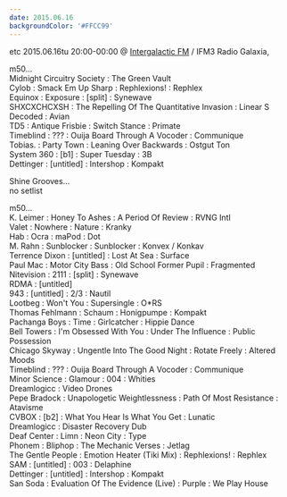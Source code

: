 ```yaml
---
date: 2015.06.16
backgroundColor: '#FFCC99'
---
```


etc 2015.06.16tu 20:00-00:00 @ [Intergalactic FM](http://www.intergalacticfm.com/) / IFM3 Radio Galaxia,  

m50...  
Midnight Circuitry Society : The Green Vault  
Cylob : Smack Em Up Sharp : Rephlexions! : Rephlex  
Equinox : Exposure : \[split\] : Synewave  
SHXCXCHCXSH : The Repelling Of The Quantitative Invasion : Linear S Decoded : Avian  
TD5 : Antique Frisbie : Switch Stance : Primate  
Timeblind : ??? : Ouija Board Through A Vocoder : Communique  
Tobias. : Party Town : Leaning Over Backwards : Ostgut Ton  
System 360 : \[b1\] : Super Tuesday : 3B  
Dettinger : \[untitled\] : Intershop : Kompakt  

Shine Grooves...  
no setlist  

m50...  
K. Leimer : Honey To Ashes : A Period Of Review : RVNG Intl  
Valet : Nowhere : Nature : Kranky  
Hab : Ocra : maPod : Dot  
M. Rahn : Sunblocker : Sunblocker : Konvex / Konkav  
Terrence Dixon : \[untitled\] : Lost At Sea : Surface  
Paul Mac : Motor City Bass : Old School Former Pupil : Fragmented  
Nitevision : 2111 : \[split\] : Synewave  
RDMA : \[untitled\]  
943 : \[untitled\] : 2/3 : Nautil  
Lootbeg : Won't You : Supersingle : O\*RS  
Thomas Fehlmann : Schaum : Honigpumpe : Kompakt  
Pachanga Boys : Time : Girlcatcher : Hippie Dance  
Bell Towers : I'm Obsessed With You : Under The Influence : Public Possession  
Chicago Skyway : Ungentle Into The Good Night : Rotate Freely : Altered Moods  
Timeblind : ??? : Ouija Board Through A Vocoder : Communique  
Minor Science : Glamour : 004 : Whities  
Dreamlogicc : Video Drones  
Pepe Bradock : Unapologetic Weightlessness : Path Of Most Resistance : Atavisme  
CVBOX : \[b2\] : What You Hear Is What You Get : Lunatic  
Dreamlogicc : Disaster Recovery Dub  
Deaf Center : Limn : Neon City : Type  
Phonem : Bliphop : The Mechanic Verses : Jetlag  
The Gentle People : Emotion Heater (Tiki Mix) : Rephlexions! : Rephlex  
SAM : \[untitled\] : 003 : Delaphine  
Dettinger : \[untitled\] : Intershop : Kompakt  
San Soda : Evaluation Of The Evidence (Live) : Purple : We Play House